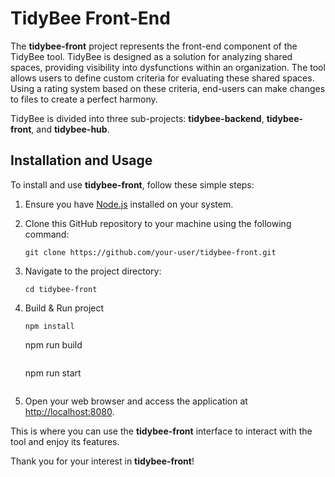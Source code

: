 # TidyBee Front-End

The **tidybee-front** project represents the front-end component of the TidyBee tool. TidyBee is designed as a solution for analyzing shared spaces, providing visibility into dysfunctions within an organization. The tool allows users to define custom criteria for evaluating these shared spaces. Using a rating system based on these criteria, end-users can make changes to files to create a perfect harmony.

TidyBee is divided into three sub-projects: **tidybee-backend**, **tidybee-front**, and **tidybee-hub**.

## Installation and Usage

To install and use **tidybee-front**, follow these simple steps:

1. Ensure you have [Node.js](https://nodejs.org/) installed on your system.

2. Clone this GitHub repository to your machine using the following command:

   ```
   git clone https://github.com/your-user/tidybee-front.git
   ```

3. Navigate to the project directory:

   ```
   cd tidybee-front
   ```
4. Build & Run project
   ```
   npm install
   ```
   npm run build
   ```
   ```
   npm run start
   ```

6. Open your web browser and access the application at [http://localhost:8080](http://localhost:8080).

This is where you can use the **tidybee-front** interface to interact with the tool and enjoy its features.

Thank you for your interest in **tidybee-front**!